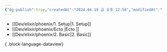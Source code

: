 ```yaml
---
{"dg-publish":true,"createdAt":"2024.04.19 금 오후 12:56","modifiedAt":"2024.04.19 금 오후 13:12","permalink":"/Dev/elixir/phoenix/phoenix/","dgPassFrontmatter":true}
---
```



- [[Dev/elixir/phoenix/1. Setup\|1. Setup]]
- [[Dev/elixir/phoenix/Ecto \|Ecto ]]
- [[Dev/elixir/phoenix/2. Basic\|2. Basic]]

{ .block-language-dataview}